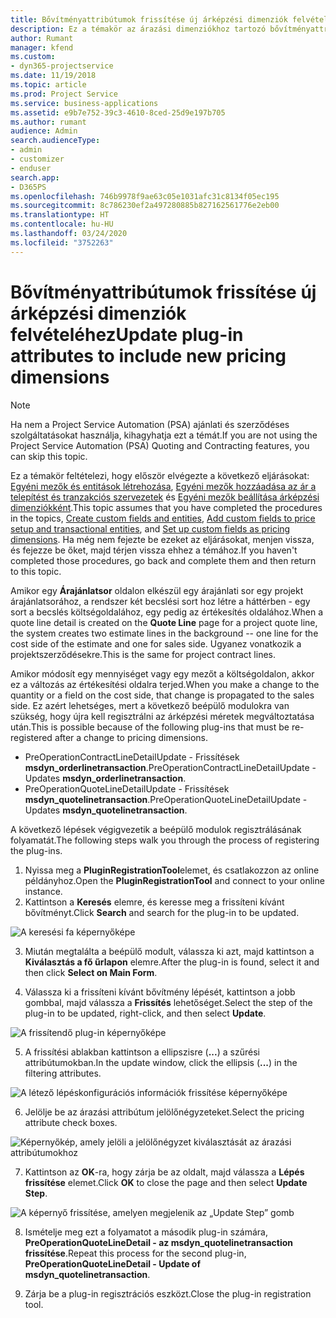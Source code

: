 ```yaml
---
title: Bővítményattribútumok frissítése új árképzési dimenziók felvételéhez
description: Ez a témakör az árazási dimenziókhoz tartozó bővítményattribútumok frissítéséről nyújt információt.
author: Rumant
manager: kfend
ms.custom:
- dyn365-projectservice
ms.date: 11/19/2018
ms.topic: article
ms.prod: Project Service
ms.service: business-applications
ms.assetid: e9b7e752-39c3-4610-8ced-25d9e197b705
ms.author: rumant
audience: Admin
search.audienceType:
- admin
- customizer
- enduser
search.app:
- D365PS
ms.openlocfilehash: 746b9978f9ae63c05e1031afc31c8134f05ec195
ms.sourcegitcommit: 8c786230ef2a497280885b827162561776e2eb00
ms.translationtype: HT
ms.contentlocale: hu-HU
ms.lasthandoff: 03/24/2020
ms.locfileid: "3752263"
---
```

# <a name="update-plug-in-attributes-to-include-new-pricing-dimensions"></a><span data-ttu-id="0c357-103">Bővítményattribútumok frissítése új árképzési dimenziók felvételéhez</span><span class="sxs-lookup"><span data-stu-id="0c357-103">Update plug-in attributes to include new pricing dimensions</span></span>

> [!NOTE]
> <span data-ttu-id="0c357-104">Ha nem a Project Service Automation (PSA) ajánlati és szerződéses szolgáltatásokat használja, kihagyhatja ezt a témát.</span><span class="sxs-lookup"><span data-stu-id="0c357-104">If you are not using the Project Service Automation (PSA) Quoting and Contracting features, you can skip this topic.</span></span>

<span data-ttu-id="0c357-105">Ez a témakör feltételezi, hogy először elvégezte a következő eljárásokat: [Egyéni mezők és entitások létrehozása](create-custom-fields-entities.md), [Egyéni mezők hozzáadása az ár a telepítést és tranzakciós szervezetek](field-references.md) és [Egyéni mezők beállítása árképzési dimenziókként](set-up-pricing-dimensions.md).</span><span class="sxs-lookup"><span data-stu-id="0c357-105">This topic assumes that you have completed the procedures in the topics, [Create custom fields and entities](create-custom-fields-entities.md), [Add custom fields to price setup and transactional entities](field-references.md), and [Set up custom fields as pricing dimensions](set-up-pricing-dimensions.md).</span></span> <span data-ttu-id="0c357-106">Ha még nem fejezte be ezeket az eljárásokat, menjen vissza, és fejezze be őket, majd térjen vissza ehhez a témához.</span><span class="sxs-lookup"><span data-stu-id="0c357-106">If you haven't completed those procedures, go back and complete them and then return to this topic.</span></span>

<span data-ttu-id="0c357-107">Amikor egy **Árajánlatsor** oldalon elkészül egy árajánlati sor egy projekt árajánlatsorához, a rendszer két becslési sort hoz létre a háttérben - egy sort a becslés költségoldalához, egy pedig az értékesítés oldalához.</span><span class="sxs-lookup"><span data-stu-id="0c357-107">When a quote line detail is created on the **Quote Line** page for a project quote line, the system creates two estimate lines in the background -- one line for the cost side of the estimate and one for sales side.</span></span> <span data-ttu-id="0c357-108">Ugyanez vonatkozik a projektszerződésekre.</span><span class="sxs-lookup"><span data-stu-id="0c357-108">This is the same  for project contract lines.</span></span>

<span data-ttu-id="0c357-109">Amikor módosít egy mennyiséget vagy egy mezőt a költségoldalon, akkor ez a változás az értékesítési oldalra terjed.</span><span class="sxs-lookup"><span data-stu-id="0c357-109">When you make a change to the quantity or a field on the cost side, that change is propagated to the sales side.</span></span> <span data-ttu-id="0c357-110">Ez azért lehetséges, mert a következő beépülő modulokra van szükség, hogy újra kell regisztrálni az árképzési méretek megváltoztatása után.</span><span class="sxs-lookup"><span data-stu-id="0c357-110">This is possible because of the following plug-ins that must be re-registered after a change to pricing dimensions.</span></span>

- <span data-ttu-id="0c357-111">PreOperationContractLineDetailUpdate - Frissítések **msdyn_orderlinetransaction**.</span><span class="sxs-lookup"><span data-stu-id="0c357-111">PreOperationContractLineDetailUpdate - Updates **msdyn_orderlinetransaction**.</span></span>
- <span data-ttu-id="0c357-112">PreOperationQuoteLineDetailUpdate - Frissítések **msdyn_quotelinetransaction**.</span><span class="sxs-lookup"><span data-stu-id="0c357-112">PreOperationQuoteLineDetailUpdate - Updates **msdyn_quotelinetransaction**.</span></span>

<span data-ttu-id="0c357-113">A következő lépések végigvezetik a beépülő modulok regisztrálásának folyamatát.</span><span class="sxs-lookup"><span data-stu-id="0c357-113">The following steps walk you through the process of registering the plug-ins.</span></span>

1. <span data-ttu-id="0c357-114">Nyissa meg a **PluginRegistrationTool**elemet, és csatlakozzon az online példányhoz.</span><span class="sxs-lookup"><span data-stu-id="0c357-114">Open the **PluginRegistrationTool** and connect to your online instance.</span></span>
2. <span data-ttu-id="0c357-115">Kattintson a **Keresés** elemre, és keresse meg a frissíteni kívánt bővítményt.</span><span class="sxs-lookup"><span data-stu-id="0c357-115">Click **Search** and search for the plug-in to be updated.</span></span>

 ![A keresési fa képernyőképe](media/PRT-1.png)

3. <span data-ttu-id="0c357-117">Miután megtalálta a beépülő modult, válassza ki azt, majd kattintson a **Kiválasztás a fő űrlapon** elemre.</span><span class="sxs-lookup"><span data-stu-id="0c357-117">After the plug-in is found, select it and then click **Select on Main Form**.</span></span>

4. <span data-ttu-id="0c357-118">Válassza ki a frissíteni kívánt bővítmény lépését, kattintson a jobb gombbal, majd válassza a **Frissítés** lehetőséget.</span><span class="sxs-lookup"><span data-stu-id="0c357-118">Select the step of the plug-in to be updated, right-click, and then select **Update**.</span></span>

 ![A frissítendő plug-in képernyőképe](media/PRT-2.png)
 
5. <span data-ttu-id="0c357-120">A frissítési ablakban kattintson a ellipszisre (**...**) a szűrési attribútumokban.</span><span class="sxs-lookup"><span data-stu-id="0c357-120">In the update window, click the ellipsis (**...**) in the filtering attributes.</span></span>

 ![A létező lépéskonfigurációs információk frissítése képernyőképe](media/PRT-3.png)
 
6. <span data-ttu-id="0c357-122">Jelölje be az árazási attribútum jelölőnégyzeteket.</span><span class="sxs-lookup"><span data-stu-id="0c357-122">Select the pricing attribute check boxes.</span></span>

 ![Képernyőkép, amely jelöli a jelölőnégyzet kiválasztását az árazási attribútumokhoz](media/PRT-4.png)

7. <span data-ttu-id="0c357-124">Kattintson az **OK**-ra, hogy zárja be az oldalt, majd válassza a **Lépés frissítése** elemet.</span><span class="sxs-lookup"><span data-stu-id="0c357-124">Click **OK** to close the page and then select **Update Step**.</span></span>

 ![A képernyő frissítése, amelyen megjelenik az „Update Step” gomb](media/PRT-5.png)
 
8. <span data-ttu-id="0c357-126">Ismételje meg ezt a folyamatot a második plug-in számára, **PreOperationQuoteLineDetail - az msdyn_quotelinetransaction frissítése**.</span><span class="sxs-lookup"><span data-stu-id="0c357-126">Repeat this process for the second plug-in, **PreOperationQuoteLineDetail - Update of msdyn_quotelinetransaction**.</span></span>

9. <span data-ttu-id="0c357-127">Zárja be a plug-in regisztrációs eszközt.</span><span class="sxs-lookup"><span data-stu-id="0c357-127">Close the plug-in registration tool.</span></span>

